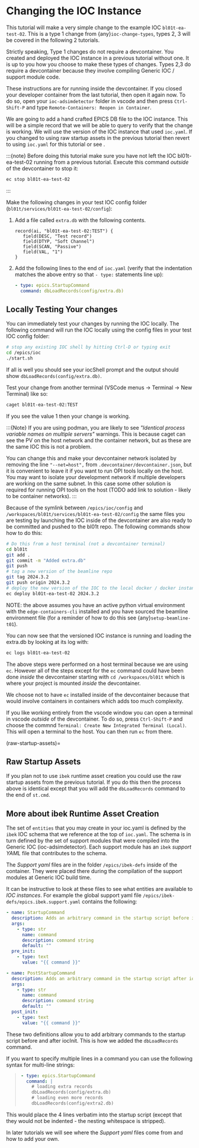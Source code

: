 # Changing the IOC Instance

This tutorial will make a very simple change to the example IOC `bl01t-ea-test-02`.
This is a type 1 change from {any}`ioc-change-types`, types 2, 3 will be covered in the
following 2 tutorials.

Strictly speaking, Type 1 changes do not require a devcontainer. You created
and deployed the IOC instance in a previous tutorial without one. It is up to
you how you choose to make these types of changes. Types 2,3 do require a
devcontainer because they involve compiling Generic IOC / support module code.

These instructions are for running inside the devcontainer. If you closed your developer container from the last tutorial, then open it again now. To do so, open your `ioc-adsimdetector` folder in vscode and then press `Ctrl-Shift-P` and type `Remote-Containers: Reopen in Container`.

We are going to add a hand crafted EPICS DB file to the IOC instance. This will be a simple record that we will be able to query to verify that the change is working. We will use the version of the IOC instance that used `ioc.yaml`. If you changed to using raw startup assets in the previous tutorial then revert to using `ioc.yaml` for this tutorial or see [](raw-startup-assets).

:::{note}
Before doing this tutorial make sure you have not left the IOC bl01t-ea-test-02 running from a previous tutorial. Execute this command *outside* of the devcontainer to stop it:

```bash
ec stop bl01t-ea-test-02
```
:::

Make the following changes in your test IOC config folder
(`bl01t/services/bl01t-ea-test-02/config`):

1. Add a file called `extra.db` with the following contents.

   ```text
   record(ai, "bl01t-ea-test-02:TEST") {
      field(DESC, "Test record")
      field(DTYP, "Soft Channel")
      field(SCAN, "Passive")
      field(VAL, "1")
   }
   ```

2. Add the following lines to the end of `ioc.yaml` (verify that the indentation
   matches the above entry so that `- type:` statements line up):

   ```yaml
   - type: epics.StartupCommand
     command: dbLoadRecords(config/extra.db)
   ```

## Locally Testing Your changes

You can immediately test your changes by running the IOC locally. The following
command will run the IOC locally using the config files in your test IOC config
folder:

```bash
# stop any existing IOC shell by hitting Ctrl-D or typing exit
cd /epics/ioc
./start.sh
```

If all is well you should see your iocShell prompt and the output should
show `dbLoadRecords(config/extra.db)`.

Test your change
from another terminal (VSCode menus -> Terminal -> New Terminal) like so:

```bash
caget bl01t-ea-test-02:TEST
```

If you see the value 1 then your change is working.

:::{Note}
If you are using podman, you are likely to see *"Identical process variable names on multiple servers"* warnings. This is because caget can see the PV on the host network and the container network, but as these are the same IOC this is not a problem.

You can change this and make your devcontainer network isolated by removing the line `"--net=host",` from `.devcontainer/devcontainer.json`, but it is convenient to leave it if you want to run OPI tools locally on the
host. You may want to isolate your development network if multiple developers are working on the same subnet. In this case some other solution is required for running OPI tools on the host (TODO add link to solution - likely to be container networks).
:::

Because of the symlink between `/epics/ioc/config` and `/workspaces/bl01t/services/bl01t-ea-test-02/config` the same files you are testing by launching the IOC inside of the devcontainer are also ready to be committed and pushed to the bl01t repo. The following commands show how to do this:

```bash
# Do this from a host terminal (not a devcontainer terminal)
cd bl01t
git add .
git commit -m "Added extra.db"
git push
# tag a new version of the beamline repo
git tag 2024.3.2
git push origin 2024.3.2
# deploy the new version of the IOC to the local docker / docker instance
ec deploy bl01t-ea-test-02 2024.3.2
```

NOTE: the above assumes you have an active python virtual environment with the `edge-containers-cli` installed and you have sourced the beamline environment file (for a reminder of how to do this see {any}`setup-beamline-t01`).

You can now see that the versioned IOC instance is running and loading the extra.db by looking at its log with:

```bash
ec logs bl01t-ea-test-02
```


The above steps were performed on a host terminal because we are using `ec`. However all of the steps except for the `ec` command could have been done *inside* the devcontainer starting with `cd /workspaces/bl01t` which is where your project is mounted *inside* the devcontainer.

We choose not to have `ec` installed inside of the devcontainer because that would involve containers in containers which adds too much complexity.

If you like working entirely from the vscode window you can open a terminal in vscode *outside* of the devcontainer. To do so, press `Ctrl-Shift-P` and choose the commnd `Terminal: Create New Integrated Terminal (Local)`. This will open a terminal to the host. You can then run `ec` from there.

(raw-startup-assets)=
## Raw Startup Assets

If you plan not to use `ibek` runtime asset creation you could use the raw
startup assets from the previous tutorial. If you do this then the process
above is identical except that you will add the `dbLoadRecords` command to
the end of `st.cmd`.

## More about ibek Runtime Asset Creation

The set of `entities` that you may create in your ioc.yaml is defined by the
`ibek` IOC schema that we reference at the top of `ioc.yaml`.
The schema is in turn defined by the set of support modules that were compiled
into the Generic IOC (ioc-adsimdetector). Each support module has an
`ibek` *support YAML* file that contributes to the schema.

The *Support yaml* files are in the folder `/epics/ibek-defs` inside of the
container. They were placed there during the compilation of the support
modules at Generic IOC build time.

It can be instructive to look at these files to see what entities are available
to *IOC instances*. For example the global support yaml file
`/epics/ibek-defs/epics.ibek.support.yaml` contains the following:

```yaml
- name: StartupCommand
  description: Adds an arbitrary command in the startup script before iocInit
  args:
    - type: str
      name: command
      description: command string
      default: ""
  pre_init:
    - type: text
      value: "{{ command }}"

- name: PostStartupCommand
  description: Adds an arbitrary command in the startup script after iocInit
  args:
    - type: str
      name: command
      description: command string
      default: ""
  post_init:
    - type: text
      value: "{{ command }}"
```

These two definitions allow you to add arbitrary commands to the startup script
before and after iocInit. This is how we added the `dbLoadRecords` command.

If you want to specify multiple lines in a command you can use the following
syntax for multi-line strings:

> ```yaml
> - type: epics.StartupCommand
>   command: |
>     # loading extra records
>     dbLoadRecords(config/extra.db)
>     # loading even more records
>     dbLoadRecords(config/extra2.db)
> ```

This would place the 4 lines verbatim into the startup script (except that
they would not be indented - the nesting whitespace is stripped).

In later tutorials we will see where the *Support yaml* files come from and
how to add your own.
